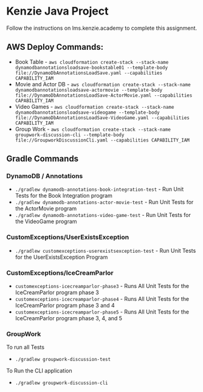 # Kenzie Java Project

Follow the instructions on lms.kenzie.academy to complete this assignment.

## AWS Deploy Commands:

* Book Table - `aws cloudformation create-stack --stack-name dynamodbannotationsloadsave-bookstable01 --template-body file://DynamoDbAnnotationsLoadSave.yaml --capabilities CAPABILITY_IAM`
* Movie and Actor DB - `aws cloudformation create-stack --stack-name dynamodbannotationsloadsave-actormovie --template-body file://DynamoDbAnnotationsLoadSave-ActorMovie.yaml --capabilities CAPABILITY_IAM`
* Video Games - `aws cloudformation create-stack --stack-name dynamodbannotationsloadsave-videogame --template-body file://DynamoDbAnnotationsLoadSave-VideoGame.yaml --capabilities CAPABILITY_IAM`
* Group Work - `aws cloudformation create-stack --stack-name groupwork-discussion-cli --template-body file://GroupworkDiscussionCli.yaml --capabilities CAPABILITY_IAM`

## Gradle Commands 

### DynamoDB / Annotations

* `./gradlew dynamodb-annotations-book-integration-test` - Run Unit Tests for the Book Integration program
* `./gradlew dynamodb-annotations-actor-movie-test` - Run Unit Tests for the ActorMovie program
* `./gradlew dynamodb-annotations-video-game-test` - Run Unit Tests for the VideoGame program

### CustomExceptions/UserExistsException

* `./gradlew customexceptions-userexistsexception-test` - Run Unit Tests for the UserExistsException Program

### CustomExceptions/IceCreamParlor

* `customexceptions-icecreamparlor-phase3` - Runs All Unit Tests for the IceCreamParlor program phase 3
* `customexceptions-icecreamparlor-phase4` - Runs All Unit Tests for the IceCreamParlor program phase 3 and 4
* `customexceptions-icecreamparlor-phase5` - Runs All Unit Tests for the IceCreamParlor program phase 3, 4, and 5

### GroupWork

To run all Tests
* `./gradlew groupwork-discussion-test`

To Run the CLI application 
* `./gradlew groupwork-discussion-cli`
